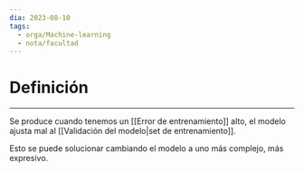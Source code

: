 ```yaml
---
dia: 2023-08-10
tags:
  - orga/Machine-learning
  - nota/facultad
---
```

# Definición
---
Se produce cuando tenemos un [[Error de entrenamiento]] alto, el modelo ajusta mal al [[Validación del modelo|set de entrenamiento]].

Esto se puede solucionar cambiando el modelo a uno más complejo, más expresivo.
